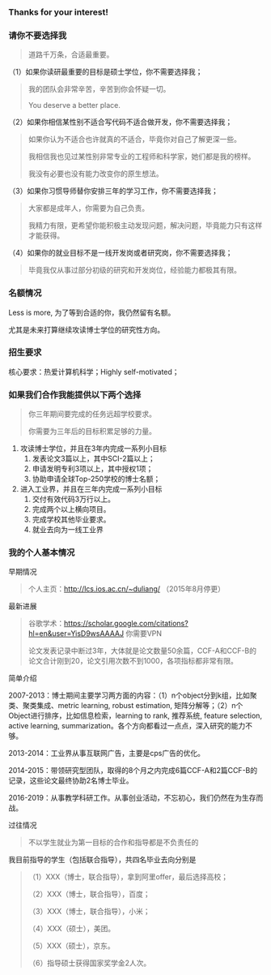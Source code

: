 ### Thanks for your interest!

### 请你不要选择我

> 道路千万条，合适最重要。

（1）如果你读研最重要的目标是硕士学位，你不需要选择我；

> 我的团队会非常辛苦，辛苦到你会怀疑一切。
>
> You deserve a better place.

（2）如果你相信某性别不适合写代码不适合做开发，你不需要选择我；

> 如果你认为不适合也许就真的不适合，毕竟你对自己了解更深一些。
>
> 我相信我也见过某性别非常专业的工程师和科学家，她们都是我的榜样。
>
> 我没有必要也没有能力改变你的原生想法。

（3）如果你习惯导师替你安排三年的学习工作，你不需要选择我；

> 大家都是成年人，你需要为自己负责。
>
> 我精力有限，更希望你能积极主动发现问题，解决问题，毕竟能力只有这样才能获得。

（4）如果你的就业目标不是一线开发岗或者研究岗，你不需要选择我；

> 毕竟我仅从事过部分初级的研究和开发岗位，经验能力都极其有限。

### 名额情况

Less is more, 为了等到合适的你，我仍然留有名额。

尤其是未来打算继续攻读博士学位的研究性方向。

### 招生要求

核心要求：热爱计算机科学；Highly self-motivated； 

### 如果我们合作我能提供以下两个选择

> 你三年期间要完成的任务远超学校要求。
>
> 你需要为三年后的目标积累足够的力量。

1. 攻读博士学位，并且在3年内完成一系列小目标
   1. 发表论文3篇以上，其中SCI-2篇以上；
   2. 申请发明专利3项以上，其中授权1项；
   3. 协助申请全球Top-250学校的博士名额；
2. 进入工业界，并且在三年内完成一系列小目标
   1. 交付有效代码3万行以上。
   2. 完成两个以上横向项目。
   3. 完成学校其他毕业要求。
   4. 就业去向为一线工业界



### 我的个人基本情况

早期情况

> 个人主页：http://lcs.ios.ac.cn/~duliang/ （2015年8月停更）

最新进展

> 谷歌学术：https://scholar.google.com/citations?hl=en&user=YisD9wsAAAAJ  你需要VPN
>
> 论文发表记录中断过3年，大体就是论文数量50余篇，CCF-A和CCF-B的论文合计刚到20，论文引用次数不到1000，各项指标都非常有限。

简单介绍

2007-2013：博士期间主要学习两方面的内容：（1）n个object分到k组，比如聚类、聚类集成、metric learning, robust estimation, 矩阵分解等；（2）n个Object进行排序，比如信息检索，learning to rank, 推荐系统, feature selection, active learning, summarization。各个方向都看过一点点，深入研究的能力不够。

2013-2014：工业界从事互联网广告，主要是cps广告的优化。

2014-2015：带领研究型团队，取得的8个月之内完成6篇CCF-A和2篇CCF-B的记录，这些论文最终协助2名博士毕业。

2016-2019：从事教学科研工作。从事创业活动，不忘初心，我们仍然在为生存而战。



过往情况

> 不以学生就业为第一目标的合作和指导都是不负责任的

我目前指导的学生（包括联合指导），共四名毕业去向分别是

> （1）XXX（博士，联合指导），拿到阿里offer，最后选择高校；
>
> （2）XXX（博士，联合指导），百度；
>
> （3）XXX（博士，联合指导），小米；
>
> （4）XXX（硕士），美团。
>  
> （5）XXX（硕士），京东。
> 
> （6）指导硕士获得国家奖学金2人次。